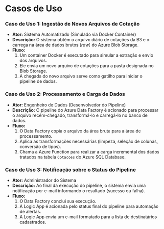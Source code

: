 # Casos de Uso

### Caso de Uso 1: Ingestão de Novos Arquivos de Cotação

* **Ator:** Sistema Automatizado (Simulado via Docker Container)
* **Descrição:** O sistema obtém o arquivo diário de cotações da B3 e o carrega na área de dados brutos (*raw*) do Azure Blob Storage.
* **Fluxo:**
    1.  Um container Docker é executado para simular a extração e envio dos arquivos.
    2.  Ele envia um novo arquivo de cotações para a pasta designada no Blob Storage.
    3.  A chegada do novo arquivo serve como gatilho para iniciar o pipeline de dados.

### Caso de Uso 2: Processamento e Carga de Dados

* **Ator:** Engenheiro de Dados (Desenvolvedor do Pipeline)
* **Descrição:** O pipeline do Azure Data Factory é acionado para processar o arquivo recém-chegado, transformá-lo e carregá-lo no banco de dados.
* **Fluxo:**
    1.  O Data Factory copia o arquivo da área bruta para a área de processamento.
    2.  Aplica as transformações necessárias (limpeza, seleção de colunas, conversão de tipos).
    3.  Chama a Azure Function para realizar a carga incremental dos dados tratados na tabela `Cotacoes` do Azure SQL Database.

### Caso de Uso 3: Notificação sobre o Status do Pipeline

* **Ator:** Administrador do Sistema
* **Descrição:** Ao final da execução do pipeline, o sistema envia uma notificação por e-mail informando o resultado (sucesso ou falha).
* **Fluxo:**
    1.  O Data Factory conclui sua execução.
    2.  A Logic App é acionada pelo status final do pipeline para automação de alertas.
    3.  A Logic App envia um e-mail formatado para a lista de destinatários cadastrados.
